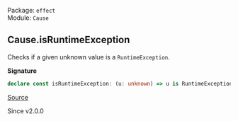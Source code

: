 Package: `effect`<br />
Module: `Cause`<br />

## Cause.isRuntimeException

Checks if a given unknown value is a `RuntimeException`.

**Signature**

```ts
declare const isRuntimeException: (u: unknown) => u is RuntimeException
```

[Source](https://github.com/Effect-TS/effect/tree/main/packages/effect/src/Cause.ts#L1403)

Since v2.0.0